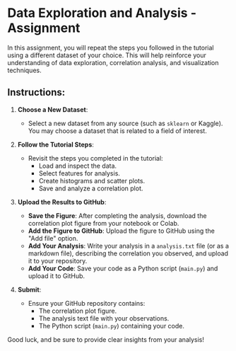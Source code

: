 # Data Exploration and Analysis - Assignment

In this assignment, you will repeat the steps you followed in the tutorial using a different dataset of your choice. This will help reinforce your understanding of data exploration, correlation analysis, and visualization techniques.

## Instructions:

1. **Choose a New Dataset**:
   - Select a new dataset from any source (such as `sklearn` or Kaggle). You may choose a dataset that is related to a field of interest.

2. **Follow the Tutorial Steps**:
   - Revisit the steps you completed in the tutorial: 
     - Load and inspect the data.
     - Select features for analysis.
     - Create histograms and scatter plots.
     - Save and analyze a correlation plot.
   
3. **Upload the Results to GitHub**:
   - **Save the Figure**: After completing the analysis, download the correlation plot figure from your notebook or Colab.
   - **Add the Figure to GitHub**: Upload the figure to GitHub using the "Add file" option.
   - **Add Your Analysis**: Write your analysis in a `analysis.txt` file (or as a markdown file), describing the correlation you observed, and upload it to your repository.
   - **Add Your Code**: Save your code as a Python script (`main.py`) and upload it to GitHub.

4. **Submit**:
   - Ensure your GitHub repository contains:
     - The correlation plot figure.
     - The analysis text file with your observations.
     - The Python script (`main.py`) containing your code.

Good luck, and be sure to provide clear insights from your analysis!
